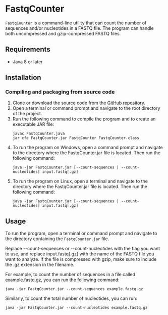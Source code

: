 # FastqCounter

`FastqCounter` is a command-line utility that can count the number of sequences and/or nucleotides in a FASTQ file. The program can handle both uncompressed and gzip-compressed FASTQ files.

## Requirements

- Java 8 or later

## Installation
### Compiling and packaging from source code

1. Clone or download the source code from the [GitHub repository](https://github.com/username/FastqCounter).
2. Open a terminal or command prompt and navigate to the root directory of the project.
3. Run the following command to compile the program and to create an executable JAR file:
    ```
    javac FastqCounter.java
    jar cfe FastqCounter.jar FastqCounter FastqCounter.class
    ```
4. To run the program on Windows, open a command prompt and navigate to the directory where the FastqCounter.jar file is located. Then run the following command:
    ```
    java -jar FastqCounter.jar [--count-sequences | --count-nucleotides] input.fastq[.gz]
    ```
5. To run the program on Linux, open a terminal and navigate to the directory where the FastqCounter.jar file is located. Then run the following command:
    ```
    java -jar FastqCounter.jar [--count-sequences | --count-nucleotides] input.fastq[.gz]
    ```
## Usage

To run the program, open a terminal or command prompt and navigate to the directory containing the `FastqCounter.jar` file.

Replace --count-sequences or --count-nucleotides with the flag you want to use, and replace input.fastq[.gz] with the name of the FASTQ file you want to analyze. If the file is compressed with gzip, make sure to include the .gz extension in the filename.

For example, to count the number of sequences in a file called example.fastq.gz, you can run the following command:
```
java -jar FastqCounter.jar --count-sequences example.fastq.gz
```
Similarly, to count the total number of nucleotides, you can run:
```
java -jar FastqCounter.jar --count-nucleotides example.fastq.gz
```
